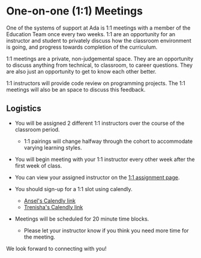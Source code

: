 # One-on-one (1:1) Meetings

One of the systems of support at Ada is 1:1 meetings with a member of the Education Team once every two weeks. 1:1 are an opportunity for an instructor and student to privately discuss how the classroom environment is going, and progress towards completion of the curriculum.

1:1 meetings are a private, non-judgemental space. They are an opportunity to discuss anything from technical, to classroom, to career questions. They are also just an opportunity to get to know each other better.

1:1 instructors will provide code review on programming projects.  The 1:1 meetings will also be an space to discuss this feedback.

## Logistics

- You will be assigned 2 different 1:1 instructors over the course of the classroom period.
    - 1:1 pairings will change halfway through the cohort to accommodate varying learning styles.
- You will begin meeting with your 1:1 instructor every other week after the first week of class.
- You can view your assigned instructor on the [1:1 assignment page](XXX).
- You should sign-up for a 1:1 slot using calendly.
    - [Ansel's Calendly link](https://calendly.com/anselr)
    - [Trenisha's Calendly link](https://calendly.com/trenishag)
    
- Meetings will be scheduled for 20 minute time blocks.
    - Please let your instructor know if you think you need more time for the meeting.

We look forward to connecting with you!